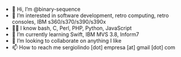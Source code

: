 - 👋 Hi, I’m @binary-sequence
- 👀 I’m interested in software development, retro computing, retro consoles, IBM s360/s370/s390/s390x
- 🥷🏽 I know bash, C, Perl, PHP, Python, JavaScript
- 🌱 I’m currently learning Swift, IBM MVS 3.8, Inform7
- 💞️ I’m looking to collaborate on anything I like
- 📫 How to reach me sergiolindo \[dot] empresa \[at] gmail \[dot] com
